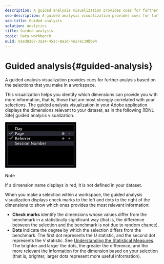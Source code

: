 ```yaml
---
description: A guided analysis visualization provides cues for further analysis based on the selections that you make in a workspace.
seo-description: A guided analysis visualization provides cues for further analysis based on the selections that you make in a workspace.
seo-title: Guided analysis
solution: Analytics
title: Guided analysis
topic: Data workbench
uuid: 01ed8207-3a14-45ac-8a1d-4e17ac39bb94
---
```


# Guided analysis{#guided-analysis}

A guided analysis visualization provides cues for further analysis based on the selections that you make in a workspace.

 This visualization helps you identify which dimensions can provide you with more information, that is, those that are most strongly correlated with your selections. The guided analysis visualization in your Adobe application displays the dimensions relevant to your dataset, as in the following [!DNL Site] guided analysis visualization.

![](assets/vis_GuidedAnalysis.png)

>[!NOTE]
>
>If a dimension name displays in red, it is not defined in your dataset.

When you make a selection within a workspace, the guided analysis visualization displays check marks to the left and dots to the right of the dimensions to show which ones provides the most relevant information:

* **Check marks** identify the dimensions whose values differ from the benchmark in a statistically significant way (that is, the difference between the selection and the benchmark is not due to random chance). 
* **Dots** indicate the degree by which the selection differs from the benchmark. The first dot represents the U statistic, and the second dot represents the V statistic. See [Understanding the Statistical Measures](../../../../home/c-get-started/c-analysis-vis/c-guided-analysis/c-stat-measures.md#concept-ba2c7f417f384dc0a3438fcb6e268708). The brighter and larger the dots, the greater the difference, and the more relevant the information for the dimension based on your selection (that is, brighter, larger dots represent more useful information).

